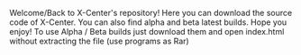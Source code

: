 Welcome/Back to X-Center's repository! Here you can download the source code of X-Center. You can also find alpha and beta latest builds. Hope you enjoy!
To use Alpha / Beta builds just download them and open index.html without extracting the file (use programs as Rar)

